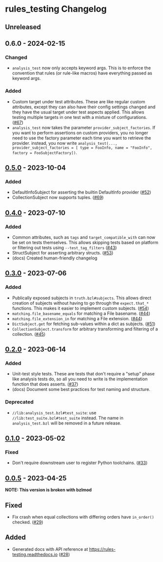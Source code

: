 # rules_testing Changelog

## Unreleased

[0.X.0]: https://github.com/bazelbuild/rules_testing/releases/tag/v0.X.0

## 0.6.0 - 2024-02-15

[0.6.0]: https://github.com/bazelbuild/rules_testing/releases/tag/v0.6.0

### Changed
  * `analysis_test` now only accepts keyword args. This is to enforce the
    convention that rules (or rule-like macros) have everything passed as
    keyword args.

### Added
  * Custom target under test attributes. These are like regular custom
    attributes, except they can also have their config settings changed and
    they have the usual target under test aspects applied. This allows
    testing multiple targets in one test with a mixture of configurations.
    ([#67](https://github.com/bazelbuild/rules_testing/issues/67))
  * `analysis_test` now takes the parameter `provider_subject_factories`.
    If you want to perform assertions on custom providers, you no longer need
    to use the factory parameter each time you want to retrieve the provider.
    instead, you now write `analysis_test(..., provider_subject_factories = [
    type = FooInfo, name = "FooInfo", factory = FooSubjectFactory])`.

## [0.5.0] -  2023-10-04

[0.5.0]: https://github.com/bazelbuild/rules_testing/releases/tag/v0.5.0

### Added

  * DefaultInfoSubject for asserting the builtin DefaultInfo provider
    ([#52](https://github.com/bazelbuild/rules_testing/issues/52))
  * CollectionSubject now supports tuples.
    ([#69](https://github.com/bazelbuild/rules_testing/pull/69))

## [0.4.0] - 2023-07-10

[0.4.0]: https://github.com/bazelbuild/rules_testing/releases/tag/v0.4.0

### Added
  * Common attributes, such as `tags` and `target_compatible_with` can now
    be set on tests themselves. This allows skipping tests based on platform
    or filtering out tests using `--test_tag_filters`
    ([#43](https://github.com/bazelbuild/rules_testing/issues/43))
  * StructSubject for asserting arbitrary structs.
    ([#53](https://github.com/bazelbuild/rules_testing/issues/53))
  * (docs) Created human-friendly changelog

## [0.3.0] - 2023-07-06

### Added
  * Publically exposed subjects in `truth.bzl#subjects`. This allows
    direct creation of subjects without having to go through the
    `expect.that_*` functions. This makes it easier to implement
    custom subjects. ([#54](https://github.com/bazelbuild/rules_testing/issues/54))
  * `matching.file_basename_equals` for matching a File basename.
    ([#44](https://github.com/bazelbuild/rules_testing/issues/44))
  * `matching.file_extension_in` for matching a File extension.
    ([#44](https://github.com/bazelbuild/rules_testing/issues/44))
  * `DictSubject.get` for fetching sub-values within a dict as subjects.
    ([#51](https://github.com/bazelbuild/rules_testing/issues/51))
  * `CollectionSubject.transform` for arbitrary transforming and filtering
    of a collection.
    ([#45](https://github.com/bazelbuild/rules_testing/issues/45))

[0.3.0]: https://github.com/bazelbuild/rules_testing/releases/tag/v0.3.0

## [0.2.0] - 2023-06-14

### Added
  * Unit-test style tests. These are tests that don't require a "setup"
    phase like analysis tests do, so all you need to write is the
    implementation function that does asserts.
    ([#37](https://github.com/bazelbuild/rules_testing/issues/37))
  * (docs) Document some best practices for test naming and structure.

### Deprecated
  * `//lib:analysis_test.bzl#test_suite`: use `//lib:test_suite.bzl#test_suite`
    instead. The name in `analysis_test.bzl` will be removed in a future
    release.

[0.2.0]: https://github.com/bazelbuild/rules_testing/releases/tag/v0.2.0

## [0.1.0] - 2023-05-02

### Fixed
  * Don't require downstream user to register Python toolchains.
    ([#33](https://github.com/bazelbuild/rules_testing/issues/33))

[0.1.0]: https://github.com/bazelbuild/rules_testing/releases/tag/v0.1.0

## [0.0.5] - 2023-04-25

**NOTE: This version is broken with bzlmod**

## Fixed
  * Fix crash when equal collections with differing orders have
    `in_order()` checked.
    ([#29](https://github.com/bazelbuild/rules_testing/issues/29))

## Added
  * Generated docs with API reference at https://rules-testing.readthedocs.io
    ([#28](https://github.com/bazelbuild/rules_testing/issues/28))

[0.0.5]: https://github.com/bazelbuild/rules_testing/releases/tag/v0.0.5

